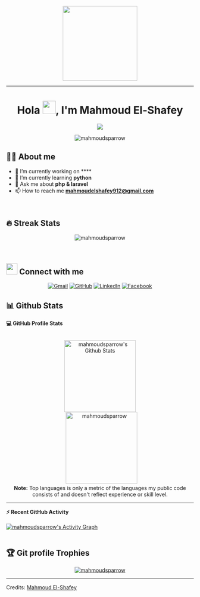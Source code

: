 
<p align="center">
  <img src="https://github.com/thompsonemerson/thompsonemerson/raw/master/cover-thompson.png" height="200"/>
</p>
<hr>
<h1 align="center">Hola <img src="https://media.giphy.com/media/hvRJCLFzcasrR4ia7z/giphy.gif" width="35">, I'm Mahmoud El-Shafey </h1>
<p align="center">
<p align="center">
  <a href="https://github.com/DenverCoder1/readme-typing-svg"><img src="https://readme-typing-svg.herokuapp.com?color=FF2B85&center=true&vCenter=true&width=500&lines=I'm+a++Full+Stack+Developer;Welcome+to+my+Github+Profile"></a>
</p>

<p align="center"> 
	<img src="https://komarev.com/ghpvc/?username=mahmoudsparrow&label=Profile%20views&color=0e75b6&style=plastic" alt="mahmoudsparrow" /> 
</p>

## :sassy_man:  About me
- 🔭 I’m currently working on ****
- 🌱 I’m currently learning **python**
- 💬 Ask me about **php & laravel**
- 📫 How to reach me **mahmoudelshafey912@gmail.com**
 
<br>


## 🔥 Streak Stats
<p align="center"><img src="https://github-readme-streak-stats.herokuapp.com/?user=mahmoudsparrow&theme=algolia" alt="mahmoudsparrow" /></p>

<br>

## <img src="https://media.giphy.com/media/iY8CRBdQXODJSCERIr/giphy.gif" width="30px"> Connect with me
<p align="center">
<a href="mailto:mahmoudelshafey912@gmail.com"><img img src="https://img.shields.io/badge/gmail-%23EA4335.svg?style=plastic&logo=gmail&logoColor=white" alt="Gmail"/></a>
<a href="https://github.com/mahmoudsparrow"><img src="https://img.shields.io/badge/github-%23181717.svg?style=plastic&logo=github&logoColor=white" alt="GitHub"/></a>
<!-- <a href="https://wa.me/0201114379992"><img src="https://img.shields.io/badge/whatsapp-%2325D366.svg?style=plastic&logo=whatsapp&logoColor=white" alt="Whatsapp"/></a> -->
<a href="https://www.linkedin.com/in/mahmoud-mostafa-elshafey/"><img src="https://img.shields.io/badge/linkedin-%230A66C2.svg?style=plastic&logo=linkedin&logoColor=white" alt="LinkedIn"/></a>
<a href="https://www.facebook.com/mahmoud.sparrow.7"><img src="https://img.shields.io/badge/facebook-%231877F2.svg?style=plastic&logo=facebook&logoColor=white" alt="Facebook"/></a> 
 
</p>

## 📊 Github Stats



<summary><b>💻 GitHub Profile Stats</b></summary>
  <br/>
  <p align="center">
    <a href="https://github.com/anuraghazra/github-readme-stats"><img alt="mahmoudsparrow's Github Stats" src="https://github-readme-stats.vercel.app/api?username=mahmoudsparrow&show_icons=true&count_private=true&theme=algolia" height="192px"/></a>
<br/>
  &nbsp;
	  <img src="https://github-readme-stats.vercel.app/api/top-langs?username=mahmoudsparrow&langs_count=10&show_icons=true&locale=en&layout=compact&theme=algolia" alt="mahmoudsparrow" height="192px"/>
  <br/>
  <b>Note:</b> Top languages is only a metric of the languages my public code consists of and doesn't reflect experience or skill level.
  </p>

----

  <summary><b>⚡ Recent GitHub Activity</b></summary>
  <br/>
   <a href="https://github.com/mahmoudsparrow"><img alt="mahmoudsparrow's Activity Graph" src="https://activity-graph.herokuapp.com/graph?username=mahmoudsparrow&custom_title=mahmoudsparrow's%20Contribution%20Graph&theme=react-dark" /></a>
  <br/>


<br/>

## :trophy: Git profile Trophies

<p align="center"> <a href="https://github.com/ryo-ma/github-profile-trophy"><img src="https://github-profile-trophy.vercel.app/?username=mahmoudsparrow&layout=compact&theme=algolia" alt="mahmoudsparrow" /></a> </p>

-----
Credits: [Mahmoud El-Shafey](https://github.com/mahmoudsparrow)
